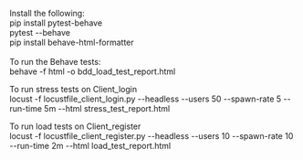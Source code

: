Install the following: <br>
pip install pytest-behave<br>
pytest --behave<br>
pip install behave-html-formatter<br>
<br>
To run the Behave tests:<br>
behave -f html -o bdd_load_test_report.html<br>

To run stress tests on Client_login<br>
locust -f locustfile_client_login.py --headless --users 50 --spawn-rate 5 --run-time 5m --html stress_test_report.html<br>

To run load tests on Client_register<br>
locust -f locustfile_client_register.py --headless --users 10 --spawn-rate 10 --run-time 2m --html load_test_report.html<br>
